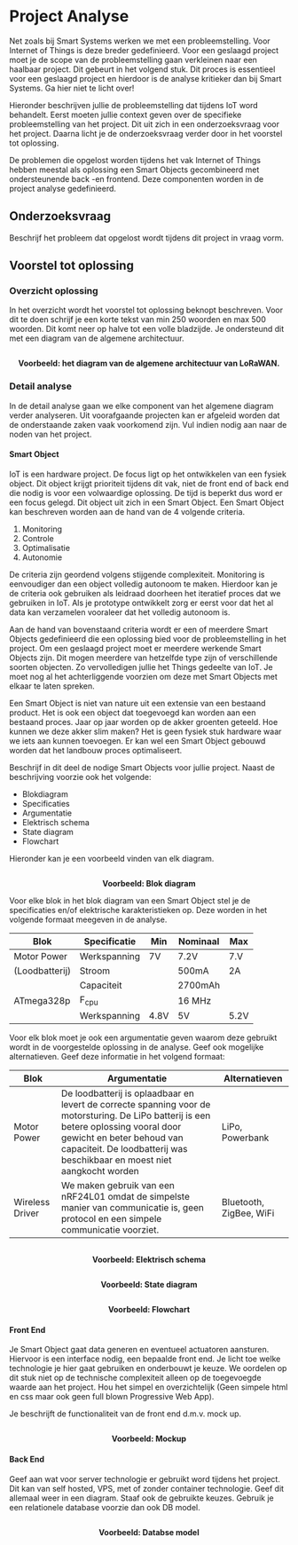 # Project Analyse 

Net zoals bij Smart Systems werken we met een probleemstelling. Voor Internet
of Things is deze breder gedefinieerd. Voor een geslaagd project moet je de
scope van de probleemstelling gaan verkleinen naar een haalbaar project. Dit
gebeurt in het volgend stuk. Dit proces is essentieel voor een geslaagd project
en hierdoor is de analyse kritieker dan bij Smart Systems. Ga hier niet te licht
over!  

Hieronder beschrijven jullie de probleemstelling dat tijdens IoT  word
behandelt. Eerst moeten jullie context geven over de specifieke
probleemstelling van het project. Dit uit zich in een onderzoeksvraag voor het
project. Daarna licht je de onderzoeksvraag verder door in het voorstel tot oplossing. 

De problemen die opgelost worden tijdens het vak Internet of Things hebben
meestal als oplossing een Smart Objects gecombineerd met ondersteunende back
-en frontend. Deze componenten worden in de project analyse gedefinieerd. 

## Onderzoeksvraag 

Beschrijf het probleem dat opgelost wordt tijdens dit project in vraag vorm.

## Voorstel tot oplossing

### Overzicht oplossing

In het overzicht wordt het voorstel tot oplossing beknopt beschreven. Voor dit
te doen schrijf je een korte tekst van min 250 woorden en max 500 woorden. Dit
komt neer op halve tot een volle bladzijde. Je ondersteund dit met een diagram
van de algemene architectuur.

<img style="display:block; margin: auto;" src="../../img/lorawan_architecture.jpg" alt="">
<p style="text-align: center; font-weight: bold"> Voorbeeld: het diagram van de algemene architectuur van LoRaWAN. </p>

### Detail analyse

In de detail analyse gaan we elke component van het algemene diagram verder
analyseren. Uit voorafgaande projecten kan er afgeleid worden dat de
onderstaande zaken vaak voorkomend zijn. Vul indien nodig aan naar de noden van
het project.  

#### Smart Object

IoT is een hardware project. De focus ligt op het ontwikkelen van een fysiek
object. Dit object krijgt prioriteit tijdens dit vak, niet de front end of back
end die nodig is voor een volwaardige oplossing. De tijd is beperkt dus word er
een focus gelegd. Dit object uit zich in een Smart Object. Een Smart Object kan
beschreven worden aan de hand van de 4 volgende criteria. 

1. Monitoring
2. Controle
3. Optimalisatie
4. Autonomie

De criteria zijn geordend volgens stijgende complexiteit. Monitoring is
eenvoudiger dan een object volledig autonoom te maken. Hierdoor kan je de
criteria ook gebruiken als leidraad doorheen het iteratief proces dat we
gebruiken in IoT. Als je prototype ontwikkelt zorg er eerst voor dat het al
data kan verzamelen vooraleer dat het volledig autonoom is.

Aan de hand van bovenstaand criteria wordt er een of meerdere Smart Objects
gedefinieerd die een oplossing bied voor de probleemstelling in het project. Om
een geslaagd project moet er meerdere werkende Smart Objects zijn. Dit mogen
meerdere van hetzelfde type zijn of verschillende soorten objecten. Zo
vervolledigen jullie het Things gedeelte van IoT. Je moet nog al het
achterliggende voorzien om deze met Smart Objects met elkaar te laten spreken.

Een Smart Object is niet van nature uit een extensie van een bestaand product.
Het is ook een object dat toegevoegd kan worden aan een bestaand proces.  Jaar
op jaar worden op de akker groenten geteeld. Hoe kunnen we deze akker slim
maken? Het is geen fysiek stuk hardware waar we iets aan kunnen toevoegen. Er
kan wel een Smart Object gebouwd worden dat het landbouw proces optimaliseert. 

Beschrijf in dit deel de nodige Smart Objects voor jullie project. Naast de
beschrijving voorzie ook het volgende: 

* Blokdiagram 
* Specificaties
* Argumentatie
* Elektrisch schema
* State diagram
* Flowchart

Hieronder kan je een voorbeeld vinden van elk diagram.



<img style="display:block; margin: auto;" src="../../img/basic_block.png" alt="">
<p style="text-align: center; font-weight: bold"> Voorbeeld: Blok diagram </p>

Voor elke blok in het blok diagram van een Smart Object stel je de
specificaties en/of elektrische karakteristieken op. Deze worden in het
volgende formaat meegeven in de analyse.

| Blok           | Specificatie    | Min  | Nominaal | Max    |
| --             | --              | --   | --       | --     |
| Motor Power    | Werkspanning    | 7V   | 7.2V     | 7.V    |
| (Loodbatterij) | Stroom          |      | 500mA    | 2A     |
|                | Capaciteit      |      | 2700mAh  | &nbsp; |
| ATmega328p     | F<sub>cpu</sub> |      | 16 MHz   |        |
|                | Werkspanning    | 4.8V | 5V       | 5.2V   |
 

Voor elk blok moet je ook een argumentatie geven waarom deze gebruikt wordt in
de voorgestelde oplossing in de analyse. Geef ook mogelijke alternatieven. Geef
deze informatie in het volgend formaat: 

| Blok            | Argumentatie                                                                                                                                                                                                                                   | Alternatieven           |
| --              | --                                                                                                                                                                                                                                             | --                      |
| Motor Power     | De loodbatterij is oplaadbaar en levert de correcte spanning voor de motorsturing. De LiPo batterij is een betere oplossing vooral door gewicht en beter behoud van capaciteit. De loodbatterij was beschikbaar en moest niet aangkocht worden | LiPo, Powerbank         |
| Wireless Driver | We maken gebruik van een nRF24L01 omdat de simpelste manier van communicatie is, geen protocol en een simpele communicatie voorziet.                                                                                                           | Bluetooth, ZigBee, WiFi |


<img style="display:block; margin: auto;" src="../../img/example_schematic.png" alt="">
<p style="text-align: center; font-weight: bold"> Voorbeeld: Elektrisch schema </p>

<img style="display:block; margin: auto;" src="../../img/state_diagram.png" alt="">
<p style="text-align: center; font-weight: bold"> Voorbeeld: State diagram </p>

<img style="display:block; margin: auto;" src="../../img/flowchart.png" alt="">
<p style="text-align: center; font-weight: bold"> Voorbeeld: Flowchart </p>

#### Front End
Je Smart Object gaat data generen en eventueel actuatoren aansturen. Hiervoor
is een interface nodig, een bepaalde front end. Je licht toe welke technologie
je hier gaat gebruiken en onderbouwt je keuze. We oordelen op dit stuk niet op
de technische complexiteit alleen op de toegevoegde waarde aan het project. Hou
het simpel en overzichtelijk (Geen simpele html en css maar ook geen full blown
Progressive Web App). 

Je beschrijft de functionaliteit van de front end d.m.v. mock up.

<img style="display:block; margin: auto;" src="../../img/mockup.png" alt="">
<p style="text-align: center; font-weight: bold"> Voorbeeld: Mockup </p>

#### Back End

Geef aan wat voor server technologie er gebruikt word tijdens het project. Dit
kan van self hosted, VPS, met of zonder container technologie. Geef dit
allemaal weer in een diagram. Staaf ook de gebruikte keuzes. Gebruik je een
relationele database voorzie dan ook DB model.

<img style="display:block; margin: auto;" src="../../img/database_model.png" alt="">
<p style="text-align: center; font-weight: bold"> Voorbeeld: Databse model </p>


